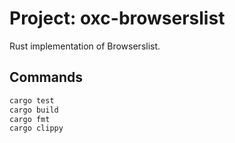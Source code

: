 # Project: oxc-browserslist

Rust implementation of Browserslist.

## Commands

```bash
cargo test
cargo build
cargo fmt
cargo clippy
```

